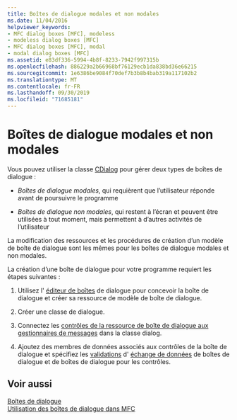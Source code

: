 ```yaml
---
title: Boîtes de dialogue modales et non modales
ms.date: 11/04/2016
helpviewer_keywords:
- MFC dialog boxes [MFC], modeless
- modeless dialog boxes [MFC]
- MFC dialog boxes [MFC], modal
- modal dialog boxes [MFC]
ms.assetid: e83df336-5994-4b8f-8233-7942f997315b
ms.openlocfilehash: 886229a2b66968bf76129ecb1da838bd36e66215
ms.sourcegitcommit: 1e6386be9084f70def7b3b8b4bab319a117102b2
ms.translationtype: MT
ms.contentlocale: fr-FR
ms.lasthandoff: 09/30/2019
ms.locfileid: "71685181"
---
```

# <a name="modal-and-modeless-dialog-boxes"></a>Boîtes de dialogue modales et non modales

Vous pouvez utiliser la classe [CDialog](../mfc/reference/cdialog-class.md) pour gérer deux types de boîtes de dialogue :

- *Boîtes de dialogue modales*, qui requièrent que l’utilisateur réponde avant de poursuivre le programme

- *Boîtes de dialogue non modales*, qui restent à l’écran et peuvent être utilisées à tout moment, mais permettent à d’autres activités de l’utilisateur

La modification des ressources et les procédures de création d’un modèle de boîte de dialogue sont les mêmes pour les boîtes de dialogue modales et non modales.

La création d’une boîte de dialogue pour votre programme requiert les étapes suivantes :

1. Utilisez l' [éditeur de boîtes](../windows/dialog-editor.md) de dialogue pour concevoir la boîte de dialogue et créer sa ressource de modèle de boîte de dialogue.

1. Créer une classe de dialogue.

1. Connectez les [contrôles de la ressource de boîte de dialogue aux gestionnaires de messages](../windows/adding-event-handlers-for-dialog-box-controls.md) dans la classe dialog.

1. Ajoutez des membres de données associés aux contrôles de la boîte de dialogue et spécifiez les [validations](../mfc/dialog-data-validation.md) d' [échange de données](../mfc/dialog-data-exchange.md) de boîtes de dialogue et de boîtes de dialogue pour les contrôles.

## <a name="see-also"></a>Voir aussi

[Boîtes de dialogue](../mfc/dialog-boxes.md)<br/>
[Utilisation des boîtes de dialogue dans MFC](../mfc/life-cycle-of-a-dialog-box.md)
